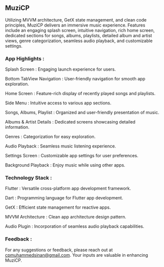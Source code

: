 ## MuziCP

Utilizing MVVM architecture, GetX state management, and clean code principles, MuziCP delivers an immersive music experience. Features include an engaging splash screen, intuitive navigation, rich home screen, dedicated sections for songs, albums, playlists, detailed album and artist views, genre categorization, seamless audio playback, and customizable settings.

### App Highlights :

Splash Screen : Engaging launch experience for users.

Bottom TabView Navigation : User-friendly navigation for smooth app exploration.

Home Screen : Feature-rich display of recently played songs and playlists.

Side Menu : Intuitive access to various app sections.

Songs, Albums, Playlist : Organized and user-friendly presentation of music.

Albums & Artist Details : Dedicated screens showcasing detailed information.

Genres : Categorization for easy exploration.

Audio Playback : Seamless music listening experience.

Settings Screen : Customizable app settings for user preferences.

Background Playback : Enjoy music while using other apps.

### Technology Stack :

Flutter : Versatile cross-platform app development framework.

Dart : Programming language for Flutter app development.

GetX : Efficient state management for reactive apps.

MVVM Architecture : Clean app architecture design pattern.

Audio Plugin : Incorporation of seamless audio playback capabilities.

### Feedback :
For any suggestions or feedback, please reach out at cpmuhammedsinan@gmail.com. Your inputs are valuable in enhancing MuziCP.
